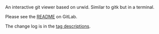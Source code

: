 An interactive git viewer based on urwid.
Similar to gitk but in a terminal.

Please see the [README](https://gitlab.com/erzo/git-viewer/-/blob/master/README.md) on GitLab.

The change log is in the [tag descriptions](https://gitlab.com/erzo/git-viewer/-/issues).
